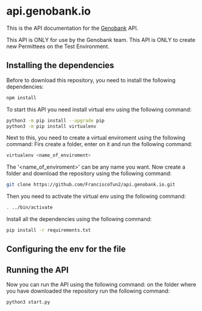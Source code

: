 # api.genobank.io

This is the API documentation for the [Genobank](https://genobank.io) API.

This API is ONLY for use by the Genobank team.
This API is ONLY to create new Permittees on the Test Environment.

## Installing the dependencies
Before to download this repository, you need to install the following dependencies:
```sh
npm install
```

To start this API you need install virtual env using the following command:
```sh
python3 -m pip install --upgrade pip
python3 -m pip install virtualenv
```

Next to this, you need to create a virtual enviroment using the following command:
Firs create a folder, enter on it and run the following command:

```sh
virtualenv <name_of_enviroment>
```

The '<name_of_enviroment>' can be any name you want.
Now create a folder and download the repository using the following command:

```sh
git clone https://github.com/FranciscoTun2/api.genobank.io.git
```

Then you need to activate the virtual env using the following command:

```sh
. ../bin/activate
```

Install all the dependencies using the following command:
```sh
pip install -r requirements.txt
```
## Configuring the env for the file


## Running the API
Now you can run the API using the following command:
on the folder where you have downloaded the repository run the following command:
```sh
python3 start.py
```